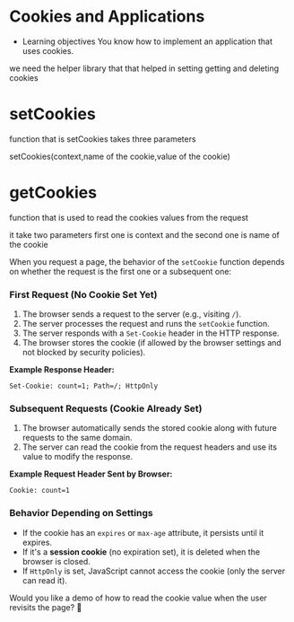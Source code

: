 # Cookies and Applications

* Learning objectives
You know how to implement an application that uses cookies.


we need the helper library that that helped in setting getting and deleting cookies 

# setCookies 

function that is setCookies takes three parameters 

setCookies(context,name of the cookie,value of the cookie)

# getCookies 

function that is used to read the cookies values from the request 

it take two parameters first one is context and the second one is name of the cookie 

When you request a page, the behavior of the `setCookie` function depends on whether the request is the first one or a subsequent one:  

### **First Request (No Cookie Set Yet)**  
1. The browser sends a request to the server (e.g., visiting `/`).  
2. The server processes the request and runs the `setCookie` function.  
3. The server responds with a `Set-Cookie` header in the HTTP response.  
4. The browser stores the cookie (if allowed by the browser settings and not blocked by security policies).  

**Example Response Header:**  
```
Set-Cookie: count=1; Path=/; HttpOnly
```

### **Subsequent Requests (Cookie Already Set)**  
1. The browser automatically sends the stored cookie along with future requests to the same domain.  
2. The server can read the cookie from the request headers and use its value to modify the response.  

**Example Request Header Sent by Browser:**  
```
Cookie: count=1
```

### **Behavior Depending on Settings**  
- If the cookie has an `expires` or `max-age` attribute, it persists until it expires.  
- If it's a **session cookie** (no expiration set), it is deleted when the browser is closed.  
- If `HttpOnly` is set, JavaScript cannot access the cookie (only the server can read it).  

Would you like a demo of how to read the cookie value when the user revisits the page? 🚀